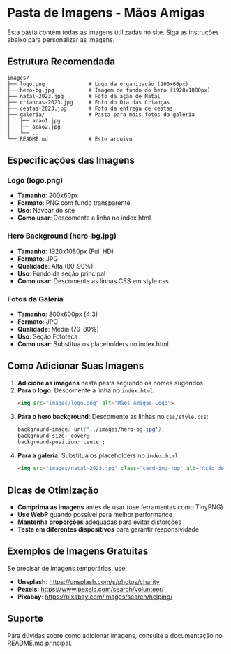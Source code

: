 # Pasta de Imagens - Mãos Amigas

Esta pasta contém todas as imagens utilizadas no site. Siga as instruções abaixo para personalizar as imagens.

## Estrutura Recomendada

```
images/
├── logo.png              # Logo da organização (200x60px)
├── hero-bg.jpg           # Imagem de fundo do hero (1920x1080px)
├── natal-2023.jpg        # Foto da ação de Natal
├── criancas-2023.jpg     # Foto do Dia das Crianças
├── cestas-2023.jpg       # Foto da entrega de cestas
├── galeria/              # Pasta para mais fotos da galeria
│   ├── acao1.jpg
│   ├── acao2.jpg
│   └── ...
└── README.md             # Este arquivo
```

## Especificações das Imagens

### Logo (logo.png)
- **Tamanho**: 200x60px
- **Formato**: PNG com fundo transparente
- **Uso**: Navbar do site
- **Como usar**: Descomente a linha no index.html

### Hero Background (hero-bg.jpg)
- **Tamanho**: 1920x1080px (Full HD)
- **Formato**: JPG
- **Qualidade**: Alta (80-90%)
- **Uso**: Fundo da seção principal
- **Como usar**: Descomente as linhas CSS em style.css

### Fotos da Galeria
- **Tamanho**: 800x600px (4:3)
- **Formato**: JPG
- **Qualidade**: Média (70-80%)
- **Uso**: Seção Fototeca
- **Como usar**: Substitua os placeholders no index.html

## Como Adicionar Suas Imagens

1. **Adicione as imagens** nesta pasta seguindo os nomes sugeridos
2. **Para o logo**: Descomente a linha no `index.html`:
   ```html
   <img src="images/logo.png" alt="Mãos Amigas Logo">
   ```
3. **Para o hero background**: Descomente as linhas no `css/style.css`:
   ```css
   background-image: url('../images/hero-bg.jpg');
   background-size: cover;
   background-position: center;
   ```
4. **Para a galeria**: Substitua os placeholders no `index.html`:
   ```html
   <img src="images/natal-2023.jpg" class="card-img-top" alt="Ação de Natal">
   ```

## Dicas de Otimização

- **Comprima as imagens** antes de usar (use ferramentas como TinyPNG)
- **Use WebP** quando possível para melhor performance
- **Mantenha proporções** adequadas para evitar distorções
- **Teste em diferentes dispositivos** para garantir responsividade

## Exemplos de Imagens Gratuitas

Se precisar de imagens temporárias, use:
- **Unsplash**: https://unsplash.com/s/photos/charity
- **Pexels**: https://www.pexels.com/search/volunteer/
- **Pixabay**: https://pixabay.com/images/search/helping/

## Suporte

Para dúvidas sobre como adicionar imagens, consulte a documentação no README.md principal.